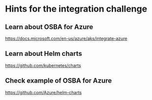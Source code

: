 # Hints for the integration challenge

## Learn about OSBA for Azure

https://docs.microsoft.com/en-us/azure/aks/integrate-azure

## Learn about Helm charts

https://github.com/kubernetes/charts

## Check example of OSBA for Azure

https://github.com/Azure/helm-charts
